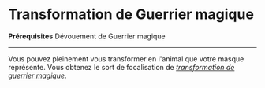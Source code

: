 # Transformation de Guerrier magique

<p><span id="ctl00_MainContent_DetailedOutput"><strong>Prérequisites</strong> Dévouement de Guerrier magique<br></span></p>
<hr>
<p>Vous pouvez pleinement vous transformer en l'animal que votre masque représente. Vous obtenez le sort de focalisation de <a href="https://2e.aonprd.com/Spells.aspx?ID=548"><em>transformation de guerrier magique</em></a>.&nbsp;</p>
